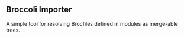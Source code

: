 Broccoli Importer
------

A simple tool for resolving Brocfiles defined in modules as merge-able trees.
